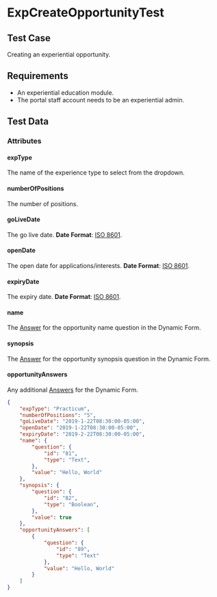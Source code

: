 # ExpCreateOpportunityTest <Badge text="test" vertical="middle" />

## Test Case
Creating an experiential opportunity.

## Requirements
* An experiential education module.
* The portal staff account needs to be an experiential admin.

## Test Data
### Attributes

#### expType <Badge text="string" vertical="middle" />
The name of the experience type to select from the dropdown.

#### numberOfPositions <Badge text="string" vertical="middle" />
The number of positions.

#### goLiveDate <Badge text="string" vertical="middle" />
The go live date. **Date Format**: [ISO 8601](https://en.wikipedia.org/wiki/ISO_8601).

#### openDate <Badge text="string" vertical="middle" />
The open date for applications/interests. **Date Format**: [ISO 8601](https://en.wikipedia.org/wiki/ISO_8601).

#### expiryDate <Badge text="string" vertical="middle" />
The expiry date. **Date Format**: [ISO 8601](https://en.wikipedia.org/wiki/ISO_8601).

#### name <Badge text="object" vertical="middle" />
The [Answer](../model/df-answer) for the opportunity name question in the Dynamic Form.

#### synopsis <Badge text="object" vertical="middle" />
The [Answer](../model/df-answer) for the opportunity synopsis question in the Dynamic Form.

#### opportunityAnswers <Badge text="array" vertical="middle" />
Any additional [Answers](../model/df-answer) for the Dynamic Form.

``` json
{
    "expType": "Practicum",
    "numberOfPositions": "5",
    "goLiveDate": "2019-1-22T08:30:00-05:00",
    "openDate": "2019-1-22T08:30:00-05:00",
    "expiryDate": "2019-2-22T08:30:00-05:00",
    "name": {
        "question": {
            "id": "81",
            "type": "Text",
        },
        "value": "Hello, World"
    },
    "synopsis": {
        "question": {
            "id": "82",
            "type": "Boolean",
        },
        "value": true
    },
    "opportunityAnswers": [
        {
            "question": {
                "id": "89",
                "type": "Text"
            },
            "value": "Hello, World"
        }
    ]
}
```

